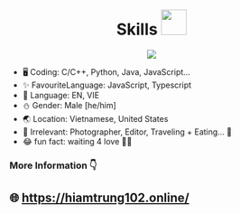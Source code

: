 <h1 align="center"> Skills <img src="https://cdn.discordapp.com/attachments/990995960945586250/1101026524062298122/3895-blueclouds.gif" height="45px"></h1>

<p align="center">
  <a href="https://github.com/hiamtrung102">
    <img src="https://skillicons.dev/icons?i=js,ts,c,cpp,cs,java,python,nodejs,react,angular,discord" />
  </a>
</p>

* 🖥️ Coding: C/C++, Python, Java, JavaScript...
* ✨ FavouriteLanguage: JavaScript, Typescript
* 📝 Language: EN, VIE
* ⛄️ Gender: Male [he/him]
* 🌏 Location: Vietnamese, United States
* 🌠 Irrelevant: Photographer, Editor, Traveling + Eating... 🤟
* 😂 fun fact: waiting 4 love 🤦‍♂️

### More Information 👇
## 🌐 https://hiamtrung102.online/